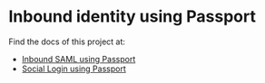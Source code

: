 # Inbound identity using Passport

Find the docs of this project at:

- [Inbound SAML using Passport](https://gluu.org/docs/ce/3.1.4/authn-guide/passport/)
- [Social Login using Passport](https://gluu.org/docs/ce/3.1.4/authn-guide/inbound-saml-passport/)